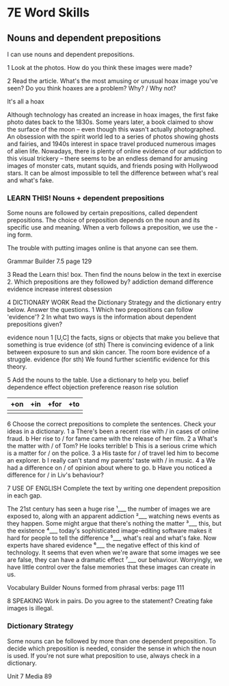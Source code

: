 # 7E Word Skills

## Nouns and dependent prepositions

I can use nouns and dependent prepositions.

1 Look at the photos. How do you think these images were made?

2 Read the article. What's the most amusing or unusual hoax image you've seen? Do you think hoaxes are a problem? Why? / Why not?

It's all a hoax

Although technology has created an increase in hoax images, the first fake photo dates back to the 1830s. Some years later, a book claimed to show the surface of the moon – even though this wasn't actually photographed. An obsession with the spirit world led to a series of photos showing ghosts and fairies, and 1940s interest in space travel produced numerous images of alien life. Nowadays, there is plenty of online evidence of our addiction to this visual trickery – there seems to be an endless demand for amusing images of monster cats, mutant squids, and friends posing with Hollywood stars. It can be almost impossible to tell the difference between what's real and what's fake.

### LEARN THIS! Nouns + dependent prepositions

Some nouns are followed by certain prepositions, called dependent prepositions. The choice of preposition depends on the noun and its specific use and meaning. When a verb follows a preposition, we use the -ing form.

The trouble with putting images online is that anyone can see them.

Grammar Builder 7.5 page 129

3 Read the Learn this! box. Then find the nouns below in the text in exercise 2. Which prepositions are they followed by?
addiction   demand   difference   evidence   increase
interest   obsession

4 DICTIONARY WORK Read the Dictionary Strategy and the dictionary entry below. Answer the questions.
1 Which two prepositions can follow 'evidence'?
2 In what two ways is the information about dependent prepositions given?

evidence noun 1 [U,C] the facts, signs or objects that make you believe that something is true evidence (of sth) There is convincing evidence of a link between exposure to sun and skin cancer. The room bore evidence of a struggle. evidence (for sth) We found further scientific evidence for this theory.

5 Add the nouns to the table. Use a dictionary to help you.
belief   dependence   effect   objection   preference
reason   rise   solution

| +on | +in | +for | +to |
|-----|-----|------|-----|
|     |     |      |     |

6 Choose the correct prepositions to complete the sentences. Check your ideas in a dictionary.
1 a There's been a recent rise with / in cases of online fraud.
  b Her rise to / for fame came with the release of her film.
2 a What's the matter with / of Tom? He looks terrible!
  b This is a serious crime which is a matter for / on the police.
3 a His taste for / of travel led him to become an explorer.
  b I really can't stand my parents' taste with / in music.
4 a We had a difference on / of opinion about where to go.
  b Have you noticed a difference for / in Liv's behaviour?

7 USE OF ENGLISH Complete the text by writing one dependent preposition in each gap.

The 21st century has seen a huge rise ¹___ the number of images we are exposed to, along with an apparent addiction ²___ watching news events as they happen. Some might argue that there's nothing the matter ³___ this, but the existence ⁴___ today's sophisticated image-editing software makes it hard for people to tell the difference ⁵___ what's real and what's fake. Now experts have shared evidence ⁶___ the negative effect of this kind of technology. It seems that even when we're aware that some images we see are false, they can have a dramatic effect ⁷___ our behaviour. Worryingly, we have little control over the false memories that these images can create in us.

Vocabulary Builder Nouns formed from phrasal verbs: page 111

8 SPEAKING Work in pairs. Do you agree to the statement? Creating fake images is illegal.

### Dictionary Strategy

Some nouns can be followed by more than one dependent preposition. To decide which preposition is needed, consider the sense in which the noun is used. If you're not sure what preposition to use, always check in a dictionary.

Unit 7 Media 89